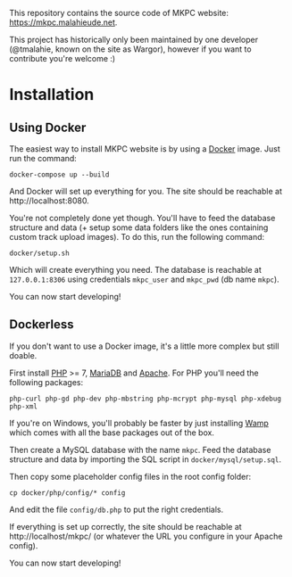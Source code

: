This repository contains the source code of MKPC website: https://mkpc.malahieude.net.

This project has historically only been maintained by one developer (@tmalahie, known on the site as Wargor), however if you want to contribute you're welcome :)

# Installation
## Using Docker
The easiest way to install MKPC website is by using a [Docker](https://www.docker.com/) image. Just run the command:
```
docker-compose up --build
```
And Docker will set up everything for you. The site should be reachable at http://localhost:8080.

You're not completely done yet though. You'll have to feed the database structure and data (+ setup some data folders like the ones containing custom track upload images).
To do this, run the following command:
```
docker/setup.sh
```
Which will create everything you need. The database is reachable at `127.0.0.1:8306` using credentials `mkpc_user` and `mkpc_pwd` (db name `mkpc`).

You can now start developing!


## Dockerless
If you don't want to use a Docker image, it's a little more complex but still doable.

First install [PHP](https://www.php.net/manual/en/install.php) >= 7, [MariaDB](https://mariadb.com/kb/en/getting-installing-and-upgrading-mariadb/) and [Apache](https://httpd.apache.org/docs/current/install.html).
For PHP you'll need the following packages:
```
php-curl php-gd php-dev php-mbstring php-mcrypt php-mysql php-xdebug php-xml
```

If you're on Windows, you'll probably be faster by just installing [Wamp](https://www.wampserver.com/) which comes with all the base packages out of the box.

Then create a MySQL database with the name `mkpc`.
Feed the database structure and data by importing the SQL script in `docker/mysql/setup.sql`.

Then copy some placeholder config files in the root config folder:
```
cp docker/php/config/* config
```
And edit the file `config/db.php` to put the right credentials.

If everything is set up correctly, the site should be reachable at http://localhost/mkpc/ (or whatever the URL you configure in your Apache config).

You can now start developing!
